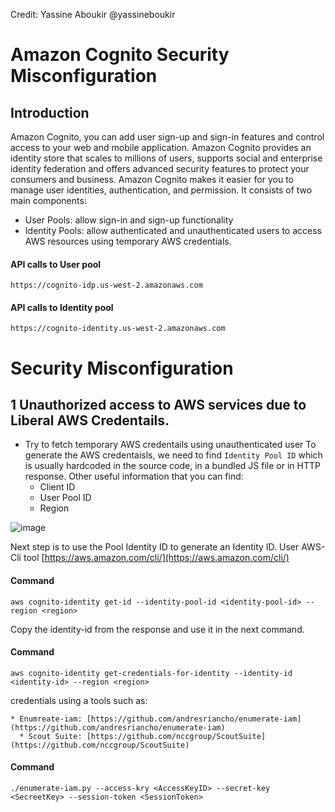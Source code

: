 Credit: Yassine Aboukir @yassineboukir


# Amazon Cognito Security Misconfiguration

## Introduction
Amazon Cognito, you can add user sign-up and sign-in features and control access to your web and mobile application. Amazon Cognito provides an identity store that scales to millions of users, supports social and enterprise identity federation and offers advanced security features to protect your consumers and  business.
Amazon Cognito makes it easier for you to manage user identities, authentication, and permission.
It consists of two main components:
* User Pools: allow sign-in and sign-up functionality
* Identity Pools: allow authenticated and unauthenticated users to access AWS resources using temporary AWS credentials.


#### API calls to User pool
```
https://cognito-idp.us-west-2.amazonaws.com
```

#### API calls to Identity pool
```
https://cognito-identity.us-west-2.amazonaws.com
```


# Security Misconfiguration
## 1 Unauthorized access to AWS services due to Liberal AWS Credentails.
* Try to fetch temporary AWS credentails using unauthenticated user 
To generate the AWS credentaisls, we need to find ` Identity Pool ID ` which is usually hardcoded in the source code, in a bundled JS file or in HTTP response. Other useful information that you can find:
	* Client ID
	* User Pool ID
	* Region

![image](https://user-images.githubusercontent.com/88592872/211176003-f3a443e0-b3ba-445c-a729-7a3dc64278a4.png)


Next step is to use the Pool Identity ID to generate an Identity ID. User AWS-Cli tool [https://aws.amazon.com/cli/](https://aws.amazon.com/cli/)

#### Command
```
aws cognito-identity get-id --identity-pool-id <identity-pool-id> --region <region>
```


Copy the identity-id from the response and use it in the next command.

#### Command
```
aws cognito-identity get-credentials-for-identity --identity-id <identity-id> --region <region>
```

credentials using a tools such as:

    * Enumreate-iam: [https://github.com/andresriancho/enumerate-iam](https://github.com/andresriancho/enumerate-iam)  
	  * Scout Suite: [https://github.com/nccgroup/ScoutSuite](https://github.com/nccgroup/ScoutSuite)
 
 
#### Command
```
./enumerate-iam.py --access-kry <AccessKeyID> --secret-key <SecreetKey> --session-token <SessionToken>
```


